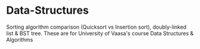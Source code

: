 # Data-Structures
Sorting algorithm comparison (Quicksort vs Insertion sort), doubly-linked list & BST tree. These are for University of Vaasa's course Data Structures & Algorithms
